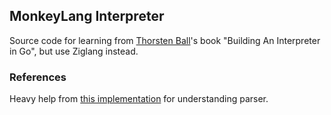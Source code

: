 ## MonkeyLang Interpreter

Source code for learning from [Thorsten Ball](https://twitter.com/thorstenball)'s 
book "Building An Interpreter in Go", but use Ziglang instead.

### References

Heavy help from [this implementation](https://github.com/ktanaka101/monkey.zig) for
understanding parser.